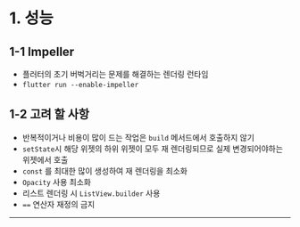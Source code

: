 # 1. 성능

## 1-1 Impeller

- 플러터의 초기 버벅거리는 문제를 해결하는 렌더링 런타임
- `flutter run --enable-impeller`

## 1-2 고려 할 사항

- 반복적이거나 비용이 많이 드는 작업은 `build` 메서드에서 호출하지 않기
- `setState`시 해당 위젯의 하위 위젯이 모두 재 렌더링되므로 실제 변경되어야하는 위젯에서 호출
- `const` 를 최대한 많이 생성하여 재 렌더링을 최소화
- `Opacity` 사용 최소화
- 리스트 렌더링 시 `ListView.builder` 사용
- `==` 연산자 재정의 금지

---
